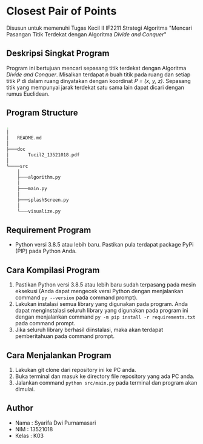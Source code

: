 # Closest Pair of Points
Disusun untuk memenuhi Tugas Kecil II IF2211 Strategi Algoritma "Mencari Pasangan Titik Terdekat dengan Algoritma *Divide and Conquer*"

## Deskripsi Singkat Program
Program ini bertujuan mencari sepasang titik terdekat dengan Algoritma *Divide and Conquer*. Misalkan terdapat *n* buah titik pada ruang dan setiap titik *P* di dalam ruang dinyatakan dengan koordinat *P = (x, y, z)*. Sepasang titik yang mempunyai jarak terdekat satu sama lain dapat dicari dengan rumus Euclidean.

## Program Structure
```bash
.
│   
│   README.md
│   
├───doc
│       Tucil2_13521018.pdf
│       
└────src
    │
    ├───algorithm.py
    │
    ├───main.py
    │
    ├───splashScreen.py
    │
    └───visualize.py

```

## Requirement Program
* Python versi 3.8.5 atau lebih baru. Pastikan pula terdapat package PyPi (PIP) pada Python Anda.

## Cara Kompilasi Program
1. Pastikan Python versi 3.8.5 atau lebih baru sudah terpasang pada mesin eksekusi (Anda dapat mengecek versi Python dengan menjalankan command `py --version` pada command prompt).
2. Lakukan instalasi semua library yang digunakan pada program. Anda dapat menginstalasi seluruh library yang digunakan pada program ini dengan menjalankan command `py -m pip install -r requirements.txt` pada command prompt.
3. Jika seluruh library berhasil diinstalasi, maka akan terdapat pemberitahuan pada command prompt.

## Cara Menjalankan Program
1. Lakukan git clone dari repository ini ke PC anda.
2. Buka terminal dan masuk ke directory file repository yang ada PC anda.
3. Jalankan command `python src/main.py` pada terminal dan program akan dimulai.

## Author
* Nama    : Syarifa Dwi Purnamasari
* NIM     : 13521018
* Kelas   : K03